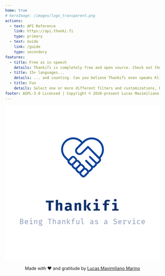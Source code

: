 ```yaml
---
home: true
# heroImage: /images/logo_transparent.png
actions:
  - text: API Reference
    link: https://api.thanki.fi
    type: primary
  - text: Guide
    link: /guide
    type: secondary
features:
  - title: Free as in speech
    details: Thankifi is completely free and open source. Check out the source code, make contributions and be grateful.
  - title: 15+ languages...
    details: ... and counting. Can you believe Thankifi even speaks Klingon?! Remember to say qatlho' if someone saves your life ;)
  - title: Fun
    details: Select one or more different filters and customizations, because being grateful should not be boring. ThAnK yOu!
footer: AGPL-3.0 Licensed | Copyright © 2020-present Lucas Maximiliano Marino
---
```

<p align="center" id="this">
    <picture>
        <source srcset="/images/cover.png" media="(min-width: 768px)" >
        <img src="/images/logo_transparent.png"/>
    </picture>
</p>


<!-- <hr> -->
<p align="center">
Made with ❤️ and gratitude by <a href="https://lucasmarino.me">Lucas Maximiliano Marino</a>

</p>